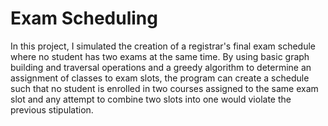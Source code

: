 # Exam Scheduling

In this project, I simulated the creation of a registrar's final exam schedule where no student has two exams at the same time. By using basic graph building and traversal operations and a greedy algorithm to determine an assignment of classes to exam slots, the program can create a schedule such that no student is enrolled in two courses assigned to the same exam slot and any attempt to combine two slots into one would violate the previous stipulation.
